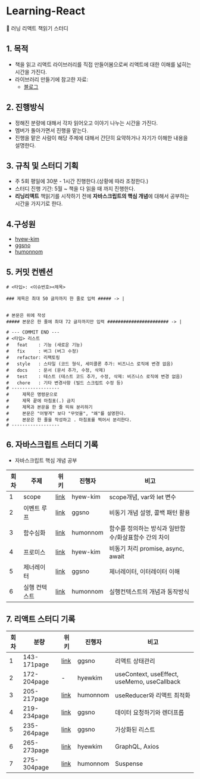 # Learning-React
🐗 러닝 리액트 책읽기 스터디

## 1. 목적
  - 책을 읽고 리액트 라이브러리를 직접 만들어봄으로써 리액트에 대한 이해를 넓히는 시간을 가진다.
  - 라이브러리 만들기에 참고한 자료:
     - [블로그](https://velog.io/@godori/build-your-own-react#%EC%97%90%ED%95%84%EB%A1%9C%EA%B7%B8)

## 2. 진행방식
  - 정해진 분량에 대해서 각자 읽어오고 이야기 나누는 시간을 가진다.
  - 멤버가 돌아가면서 진행을 맡는다.
  - 진행을 맡은 사람이 해당 주제에 대해서 간단히 요약하거나 자기가 이해한 내용을 설명한다.

## 3. 규칙 및 스터디 기획
  - 주 5회 평일에 30분 - 1시간 진행한다.(상황에 따라 조정한다.)
  - 스터디 진행 기간: 5월 ~ 책을 다 읽을 때 까지 진행한다.
  - **리닝리액트** 책읽기를 시작하기 전에 **자바스크립트의 핵심 개념**에 대해서 공부하는 시간을 가지기로 한다. 

 
## 4.구성원
  - [hyew-kim](https://github.com/hyew-kim)
  - [ggsno](https://github.com/ggsno)
  - [humonnom](https://github.com/humonnom)

## 5. 커밋 컨벤션
```
# <타입>: <이슈번호><제목>

### 제목은 최대 50 글자까지 한 줄로 입력 ##### -> |


# 본문은 위에 작성
##### 본문은 한 줄에 최대 72 글자까지만 입력 ####################### -> |

# --- COMMIT END ---
# <타입> 리스트
#   feat    : 기능 (새로운 기능)
#   fix     : 버그 (버그 수정)
#   refactor: 리팩토링
#   style   : 스타일 (코드 형식, 세미콜론 추가: 비즈니스 로직에 변경 없음)
#   docs    : 문서 (문서 추가, 수정, 삭제)
#   test    : 테스트 (테스트 코드 추가, 수정, 삭제: 비즈니스 로직에 변경 없음)
#   chore   : 기타 변경사항 (빌드 스크립트 수정 등)
# ------------------
#     제목은 명령문으로
#     제목 끝에 마침표(.) 금지
#     제목과 본문을 한 줄 띄워 분리하기
#     본문은 "어떻게" 보다 "무엇을", "왜"를 설명한다.
#     본문은 한 줄을 작성하고 . 마침표를 찍어서 분리한다.
# ------------------
```
## 6. 자바스크립트 스터디 기록
- 자바스크립트 핵심 개념 공부

|회차|주제|위키|진행자|비고|
|---|---|---|---|---|
|1|scope|[link](https://github.com/Learning-React-42study/Learning-React/wiki/%5BJS%5D-Scope)|hyew-kim|scope개념, var와 let 변수|
|2|이벤트 루프|[link](https://github.com/Learning-React-42study/Learning-React/wiki/%5BJS%5D-%EC%9D%B4%EB%B2%A4%ED%8A%B8-%EB%A3%A8%ED%94%84-:-%EC%BD%9C%EB%B0%B1-%ED%8C%A8%ED%84%B4%EC%9D%98-%ED%99%9C%EC%9A%A9)|ggsno|비동기 개념 설명, 콜백 패턴 활용|
|3|함수심화|[link](https://github.com/Learning-React-42study/Learning-React/wiki/%5BJS%5D-%ED%95%A8%EC%88%98)|humonnom|함수를 정의하는 방식과 일반함수/화살표함수 간의 차이|
|4|프로미스|[link](https://github.com/Learning-React-42study/Learning-React/wiki/%5BJS%5D-promise,-async,-await)|hyew-kim|비동기 처리 promise, async, await|
|5|제너레이터|[link](https://github.com/Learning-React-42study/Learning-React/wiki/%5BJS%5D-%EC%A0%9C%EB%84%88%EB%A0%88%EC%9D%B4%ED%84%B0-generator)|ggsno|제너레이터, 이터레이터 이해|
|6|실행 컨텍스트|[link](https://github.com/Learning-React-42study/Learning-React/wiki/%5BJS%5D-%EC%8B%A4%ED%96%89-%EC%BB%A8%ED%85%8D%EC%8A%A4%ED%8A%B8)|humonnom|실행컨텍스트의 개념과 동작방식|

## 7. 리액트 스터디 기록

|회차|분량|위키|진행자|비고|
|---|---|---|---|---|
|1|143-171page|[link](https://github.com/Learning-React-42study/Learning-React/wiki/%5BReact%5D-%EB%A6%AC%EC%95%A1%ED%8A%B8-%EC%83%81%ED%83%9C-%EA%B4%80%EB%A6%AC)|ggsno|리액트 상태관리|
|2|172-204page| - |hyewkim|useContext, useEffect, useMemo, useCallback|
|3|205-217page|[link](https://github.com/Learning-React-42study/Learning-React/wiki/%5BReact%5D-%ED%9B%85%EC%8A%A4%EB%A1%9C-%EC%BB%B4%ED%8F%AC%EB%84%8C%ED%8A%B8-%EA%B0%9C%EC%84%A0%ED%95%98%EA%B8%B0)|humonnom|useReducer와 리액트 최적화|
|4|219-234page|[link](https://github.com/Learning-React-42study/Learning-React/wiki/%5BReact%5D-%EB%8D%B0%EC%9D%B4%ED%84%B0-%EC%9A%94%EC%B2%AD%ED%95%98%EA%B8%B0%EC%99%80-%EB%A0%8C%EB%8D%94%ED%94%84%EB%A1%AD)|ggsno|데이터 요청하기와 렌더프롭|
|5|235-264page|[link](https://github.com/Learning-React-42study/Learning-React/wiki/%EA%B0%80%EC%83%81%ED%99%94%EB%90%9C-%EB%A6%AC%EC%8A%A4%ED%8A%B8)|ggsno|가상화된 리스트|
|6|265-273page|[link](https://github.com/Learning-React-42study/Learning-React/wiki/%5BReact%5D-GraphQL,-axios)|hyewkim|GraphQL, Axios|
|7|275-304page|[link](https://github.com/Learning-React-42study/Learning-React/wiki/%5BReact%5D-Suspense)|humonnom|Suspense|
